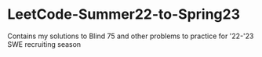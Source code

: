 # LeetCode-Summer22-to-Spring23
Contains my solutions to Blind 75 and other problems to practice for '22-'23 SWE recruiting season

